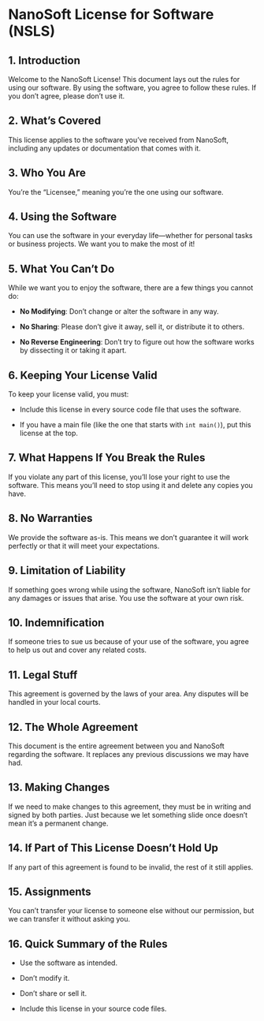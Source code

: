 # NanoSoft License for Software (NSLS)



## 1. Introduction

Welcome to the NanoSoft License! This document lays out the rules for using our software. By using the software, you agree to follow these rules. If you don’t agree, please don’t use it.



## 2. What’s Covered

This license applies to the software you’ve received from NanoSoft, including any updates or documentation that comes with it.



## 3. Who You Are

You’re the “Licensee,” meaning you’re the one using our software.



## 4. Using the Software

You can use the software in your everyday life—whether for personal tasks or business projects. We want you to make the most of it!



## 5. What You Can’t Do

While we want you to enjoy the software, there are a few things you cannot do:

- **No Modifying**: Don’t change or alter the software in any way.

- **No Sharing**: Please don’t give it away, sell it, or distribute it to others.

- **No Reverse Engineering**: Don’t try to figure out how the software works by dissecting it or taking it apart.



## 6. Keeping Your License Valid

To keep your license valid, you must:

- Include this license in every source code file that uses the software.

- If you have a main file (like the one that starts with `int main()`), put this license at the top.



## 7. What Happens If You Break the Rules

If you violate any part of this license, you’ll lose your right to use the software. This means you’ll need to stop using it and delete any copies you have.



## 8. No Warranties

We provide the software as-is. This means we don’t guarantee it will work perfectly or that it will meet your expectations.



## 9. Limitation of Liability

If something goes wrong while using the software, NanoSoft isn’t liable for any damages or issues that arise. You use the software at your own risk.



## 10. Indemnification

If someone tries to sue us because of your use of the software, you agree to help us out and cover any related costs.



## 11. Legal Stuff

This agreement is governed by the laws of your area. Any disputes will be handled in your local courts.



## 12. The Whole Agreement

This document is the entire agreement between you and NanoSoft regarding the software. It replaces any previous discussions we may have had.



## 13. Making Changes

If we need to make changes to this agreement, they must be in writing and signed by both parties. Just because we let something slide once doesn’t mean it’s a permanent change.



## 14. If Part of This License Doesn’t Hold Up

If any part of this agreement is found to be invalid, the rest of it still applies.



## 15. Assignments

You can’t transfer your license to someone else without our permission, but we can transfer it without asking you.



## 16. Quick Summary of the Rules

- Use the software as intended.

- Don’t modify it.

- Don’t share or sell it.

- Include this license in your source code files.
